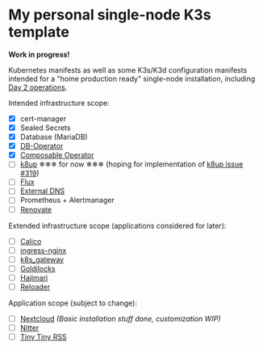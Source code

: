 # My personal single-node K3s template

**Work in progress!**

Kubernetes manifests as well as some K3s/K3d configuration manifests intended for a "home production ready" single-node installation, including [Day 2 operations][day-2].

Intended infrastructure scope:

- [x] cert-manager
- [x] Sealed Secrets
- [x] Database (MariaDB)
- [x] [DB-Operator][db-operator]
- [x] [Composable Operator][composable-operator]
- [ ] [k8up][k8up] ❄❄❄ for now ❄❄❄ (hoping for implementation of [k8up issue #319][k8up-issue-319])
- [ ] [Flux][flux]
- [ ] [External DNS][external-dns]
- [ ] Prometheus + Alertmanager
- [ ] [Renovate][renovate]

Extended infrastructure scope (applications considered for later):

- [ ] [Calico][calico]
- [ ] [ingress-nginx][ingress-nginx]
- [ ] [k8s_gateway][k8s-gateway]
- [ ] [Goldilocks][goldilocks]
- [ ] [Hajimari][hajimari]
- [ ] [Reloader][reloader]

Application scope (subject to change):

- [ ] [Nextcloud][nextcloud] _(Basic installation stuff done, customization WIP)_
- [ ] [Nitter][nitter]
- [ ] [Tiny Tiny RSS][tt-rss]

[calico]: https://www.tigera.io/project-calico/
[composable-operator]: https://github.com/composable-operator/composable
[day-2]: https://codilime.com/blog/day-0-day-1-day-2-the-software-lifecycle-in-the-cloud-age/
[db-operator]: https://github.com/kloeckner-i/db-operator
[external-dns]: https://github.com/kubernetes-sigs/external-dns
[flux]: https://fluxcd.io/
[goldilocks]: https://goldilocks.docs.fairwinds.com/
[hajimari]: https://github.com/toboshii/hajimari
[ingress-nginx]: https://kubernetes.github.io/ingress-nginx/
[k8s-gateway]: https://github.com/ori-edge/k8s_gateway
[k8up]: https://github.com/k8up-io/k8up
[k8up-issue-319]: https://github.com/k8up-io/k8up/issues/319
[nextcloud]: https://nextcloud.com/
[nitter]: https://github.com/zedeus/nitter
[reloader]: https://github.com/stakater/Reloader
[renovate]: https://docs.renovatebot.com/
[tt-rss]: https://tt-rss.org/
